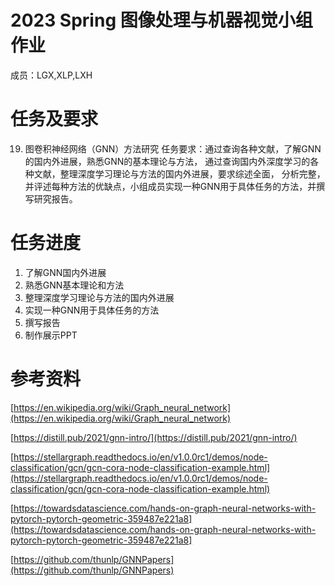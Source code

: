 # 2023 Spring 图像处理与机器视觉小组作业
成员：LGX,XLP,LXH

# 任务及要求
19. 图卷积神经网络（GNN）方法研究
任务要求：通过查询各种文献，了解GNN的国内外进展，熟悉GNN的基本理论与方法，
通过查询国内外深度学习的各种文献，整理深度学习理论与方法的国内外进展，要求综述全面，
分析完整，并评述每种方法的优缺点，小组成员实现一种GNN用于具体任务的方法，并撰写研究报告。

# 任务进度
1. 了解GNN国内外进展
2. 熟悉GNN基本理论和方法
3. 整理深度学习理论与方法的国内外进展
4. 实现一种GNN用于具体任务的方法
5. 撰写报告
6. 制作展示PPT
 
# 参考资料
[https://en.wikipedia.org/wiki/Graph_neural_network](https://en.wikipedia.org/wiki/Graph_neural_network)

[https://distill.pub/2021/gnn-intro/](https://distill.pub/2021/gnn-intro/)

[https://stellargraph.readthedocs.io/en/v1.0.0rc1/demos/node-classification/gcn/gcn-cora-node-classification-example.html](https://stellargraph.readthedocs.io/en/v1.0.0rc1/demos/node-classification/gcn/gcn-cora-node-classification-example.html)

[https://towardsdatascience.com/hands-on-graph-neural-networks-with-pytorch-pytorch-geometric-359487e221a8](https://towardsdatascience.com/hands-on-graph-neural-networks-with-pytorch-pytorch-geometric-359487e221a8]

[https://github.com/thunlp/GNNPapers](https://github.com/thunlp/GNNPapers)

